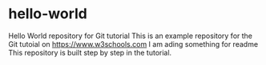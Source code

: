 # hello-world
Hello World repository for Git tutorial
This is an example repository for the Git tutoial on https://www.w3schools.com
I am ading something for readme
This repository is built step by step in the tutorial.
